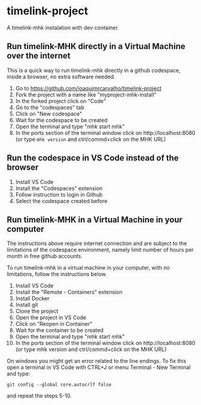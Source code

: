 # timelink-project

 A timelink-mhk instalation with dev container. 

## Run timelink-MHK directly in a Virtual Machine over the internet

 This is a quick way to run timelink-mhk directly in a github codespace, inside a browser, no extra software needed.

 1. Go to https://github.com/joaquimrcarvalho/timelink-project 
 2. Fork the project with a name like "myproject-mhk-install"
 3. In the forked project click on "Code"
 4. Go to the "codespaces" tab
 5. Click on "New codespace"
 6. Wait for the codespace to be created
 7. Open the terminal and type "mhk start mhk"
 8. In the ports section of the terminal window click on http://localhost:8080 (or type `mhk version` and ctrl/commd+click on the MHK URL) 

## Run the codespace in VS Code instead of the browser

 1. Install VS Code
 2. Install the "Codespaces" extension
 3. Follow instruction to login in Github
 4. Select the codespace created before


## Run timelink-MHK in a Virtual Machine in your computer

The instructions above require internet connection and are subject to the limitations of the codespace environment, namely limit
number of hours per month in free github accounts. 

To run timelink-mhk in a virtual machine in your computer, with no limitations, follow the instructions below.

 1. Install VS Code
 2. Install the "Remote - Containers" extension
 3. Install Docker
 4. Install git
 5. Clone the project
 6. Open the project in VS Code
 7. Click on "Reopen in Container"
 8. Wait for the container to be created
 9. Open the terminal and type "mhk start mhk"
 10. In the ports section of the terminal window click on http://localhost:8080 (or type mhk version and ctrl/commd+click on the MHK URL)


On windows you might get an error related to the line endings. To fix this open a terminal in VS Code with CTRL+J or menu Terminal - New Terminal and type:

``` 
git config --global core.autocrlf false
```
and repeat the steps 5-10.
